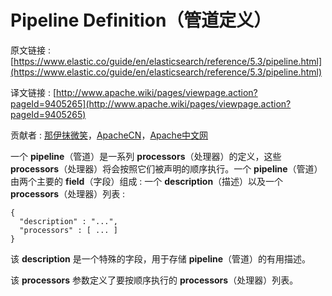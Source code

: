 # Pipeline Definition（管道定义）

原文链接 : [https://www.elastic.co/guide/en/elasticsearch/reference/5.3/pipeline.html](https://www.elastic.co/guide/en/elasticsearch/reference/5.3/pipeline.html)

译文链接 : [http://www.apache.wiki/pages/viewpage.action?pageId=9405265](http://www.apache.wiki/pages/viewpage.action?pageId=9405265)

贡献者 : [那伊抹微笑](/display/~wangyangting)，[ApacheCN](/display/~apachecn)，[Apache中文网](/display/~apachechina)

一个 **pipeline**（管道）是一系列 **processors**（处理器）的定义，这些 **processors**（处理器）将会按照它们被声明的顺序执行。一个 **pipeline**（管道）由两个主要的 **field**（字段）组成 : 一个 **description**（描述）以及一个 **processors**（处理器）列表 : 

```
{
  "description" : "...",
  "processors" : [ ... ]
}
```

该 **description** 是一个特殊的字段，用于存储 **pipeline**（管道）的有用描述。

该 **processors** 参数定义了要按顺序执行的 **processors**（处理器）列表。